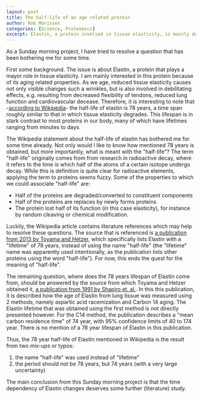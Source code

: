 ```yaml
---
layout: post
title: The half-life of an age related protein
author: Rob Marissen
categories: [Science, Proteomics]
excerpt: Elastin, a protein involved in tissue elasticity, is mainly degrades 
---
```

As a Sunday morning project, I have tried to resolve a question that has been bothering me for some time.

First some background. The issue is about Elastin, a protein that plays a mayor role in tissue elasticity.
I am mainly interested in this protein because of its aging related properties.
As we age, reduced tissue elasticity causes not only visible changes such a wrinkles, but is also
involved in debilitating effects, e.g. resulting from decreased flexibility of tendons, reduced lung function and cardiovascular decease.
Therefore, it is interesting to note that -[according to Wikipedia](https://en.wikipedia.org/wiki/Elastin)- the half-life of elastin is 78 years,
a time span roughly similar to that in which tissue elasticity degrades.
This lifespan is in stark contrast to most proteins in our body, many of which have lifetimes ranging from minutes to days.

The Wikipedia statement about the half-life of elastin has bothered me for some time already.
Not only would I like to know how mentioned 78 years is obtained, but more importantly, what is meant with the "half-life"?
The term "half-life" originally comes from from research in radioactive decay,
where it refers to the time is which half of the atoms of a certain isotope undergo decay.
While this is definition is quite clear for radioactive elements, applying the term to proteins seems fuzzy.
Some of the properties to which we could associate "half-life" are:

* Half of the proteins are degraded/converted to constituent components
* Half of the proteins are replaces by newly forms proteins
* The protein lost half of its function (in this case elasticity), for instance by random cleaving or chemical modification.

Luckily, the Wikipedia article contains literature references which may help to resolve these questions. The source
that is referenced is [a publication from 2013 by Toyama and Hetzer](https://www.ncbi.nlm.nih.gov/pmc/articles/PMC3570024), which specifically
lists Elastin with a "lifetime" of 78 years, instead of using the name "half-life"
(the "lifetime" name was apparently used intentionally, as the publication lists other proteins using the word "half-life").
For now, this ends the quest for the meaning of "half-life".

The remaining question, where does the 78 years lifespan of Elastin come from,
should be answered by the source from which Toyama and Hetzer obtained it,
[a publication from 1991 by Shapiro et. al.](https://doi.org/10.1172/jci115204).
In this this publication, it is described how the age of Elastin from lung tissue was measured using 2 methods,
namely aspartic acid racemization and Carbon 14 aging.
The Elastin lifetime that was obtained using the first method is not directly presented however.
For the C14 method, the publication describes a "mean carbon residence time" of 74 year, with 95% confidence limits of 40 to 174 year.
There is no mention of a 78 year lifespan of Elastin in this publication.

Thus, the 78 year half-life of Elastin mentioned in Wikipedia is the result from two mix-ups or typos:

1. the name "half-life" was used instead of "lifetime"
2. the period should not be 78 years, but 74 years (with a very large uncertainty)

The main conclusion from this Sunday morning project is that the time dependency of Elastin changes deserves some further
(literature) study.
